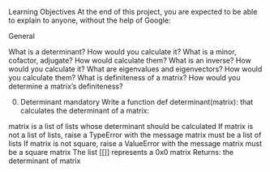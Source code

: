 Learning Objectives
At the end of this project, you are expected to be able to explain to anyone, without the help of Google:

General

What is a determinant? How would you calculate it?
What is a minor, cofactor, adjugate? How would calculate them?
What is an inverse? How would you calculate it?
What are eigenvalues and eigenvectors? How would you calculate them?
What is definiteness of a matrix? How would you determine a matrix’s definiteness?

0. Determinant
mandatory
Write a function def determinant(matrix): that calculates the determinant of a matrix:

matrix is a list of lists whose determinant should be calculated
If matrix is not a list of lists, raise a TypeError with the message matrix must be a list of lists
If matrix is not square, raise a ValueError with the message matrix must be a square matrix
The list [[]] represents a 0x0 matrix
Returns: the determinant of matrix
